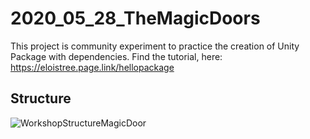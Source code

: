 # 2020_05_28_TheMagicDoors
This project is community experiment to practice the creation of Unity Package with dependencies.
Find the tutorial, here: 
https://eloistree.page.link/hellopackage

  ## Structure
 ![WorkshopStructureMagicDoor](https://user-images.githubusercontent.com/20149493/83193215-f04b6400-a136-11ea-8885-539d17116301.jpg)
